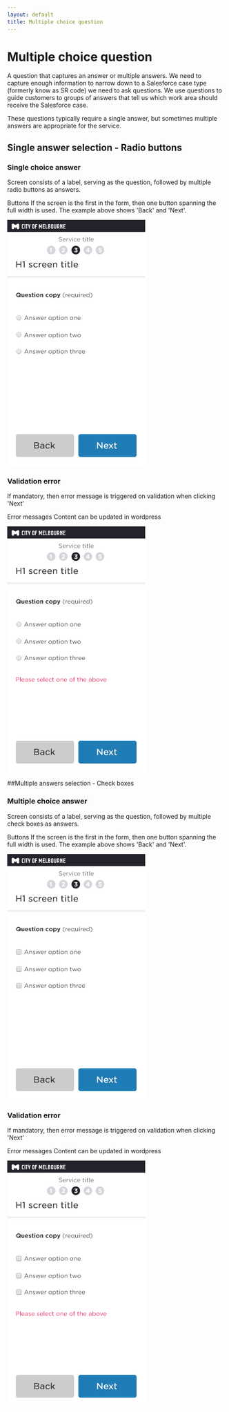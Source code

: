 ```yaml
---
layout: default
title: Multiple choice question
---
```


# Multiple choice question 

A question that captures an answer or multiple answers. We need to capture enough information to narrow down to a Salesforce case type (formerly know as SR code) we need to ask questions. We use questions to guide customers to groups of answers that tell us which work area should receive the Salesforce case.

These questions typically require a single answer, but sometimes multiple answers are appropriate for the service. 

## Single answer selection - Radio buttons

### Single choice answer
Screen consists of a label, serving as the question, followed by multiple radio buttons as answers.

Buttons
If the screen is the first in the form, then one button spanning the full width is used. 
The example above shows 'Back' and 'Next'.

![](img/multiple_choice_q_radio_buttons.png)

### Validation error
If mandatory, then error message is triggered on validation when clicking 'Next'

Error messages
Content can be updated in wordpress

![](img/multiple_choice_q_radio_buttons_error.png)


##Multiple answers selection - Check boxes

### Multiple choice answer
Screen consists of a label, serving as the question, followed by multiple check boxes as answers.

Buttons
If the screen is the first in the form, then one button spanning the full width is used. 
The example above shows 'Back' and 'Next'.

![](img/multiple_choice_q_check_boxes.png)
 
 
 ### Validation error
If mandatory, then error message is triggered on validation when clicking 'Next'

Error messages
Content can be updated in wordpress

![](img/multiple_choice_q_check_boxes_error.png)
